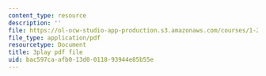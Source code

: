 ```yaml
---
content_type: resource
description: ''
file: https://ol-ocw-studio-app-production.s3.amazonaws.com/courses/1-258j-public-transportation-systems-spring-2017/bac597caafb013d0011893944e85b55e_wzB8Rhm3xCU.pdf
file_type: application/pdf
resourcetype: Document
title: 3play pdf file
uid: bac597ca-afb0-13d0-0118-93944e85b55e
---
```

